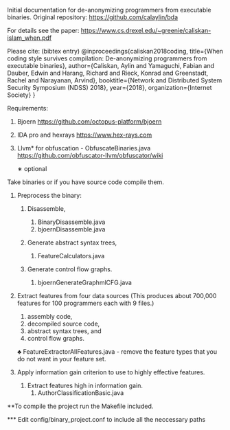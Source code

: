 Initial documentation for de-anonymizing programmers from executable binaries.
Original repository: https://github.com/calaylin/bda

For details see the paper: https://www.cs.drexel.edu/~greenie/caliskan-islam_when.pdf

Please cite: (bibtex entry)
@inproceedings{caliskan2018coding,
  title={When coding style survives compilation: De-anonymizing programmers from executable binaries},
  author={Caliskan, Aylin and Yamaguchi, Fabian and Dauber, Edwin and Harang, Richard and Rieck, Konrad and Greenstadt, Rachel and Narayanan, Arvind},
  booktitle={Network and Distributed System Security Symposium (NDSS) 2018},
  year={2018},
  organization={Internet Society}
}

Requirements:
1.	Bjoern https://github.com/octopus-platform/bjoern 
2.	IDA pro and hexrays https://www.hex-rays.com 
3.	Llvm* for obfuscation - ObfuscateBinaries.java https://github.com/obfuscator-llvm/obfuscator/wiki 

	∗	optional


Take binaries or if you have source code compile them.
1.	Preprocess the binary: 
      1.	Disassemble, 
              1.	BinaryDisassemble.java		
              2.	bjoernDisassemble.java

      2.	Generate abstract syntax trees, 
              1.	FeatureCalculators.java		
      3.	Generate control flow graphs. 	
              1.	bjoernGenerateGraphmlCFG.java

2.	Extract features from four data sources 
        (This produces about 700,000 features for 100 programmers each with 9 files.)  
      1.	assembly code, 
      2.	decompiled source code, 
      3.	abstract syntax trees, and 
      4.	control flow graphs. 
      
      ♣	FeatureExtractorAllFeatures.java - remove the feature types that you do not want in your feature set.

3.	Apply information gain criterion to use to highly effective features. 
      1.	Extract features high in information gain.
              1.	AuthorClassificationBasic.java 
	      
	      
**To compile the project run the Makefile included.

*** Edit config/binary_project.conf to include all the neccessary paths
